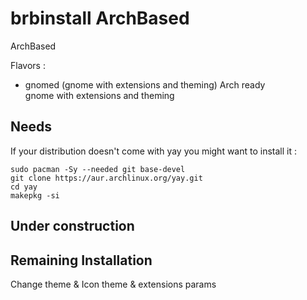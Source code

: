 # brbinstall ArchBased
ArchBased

Flavors  :
- gnomed (gnome with extensions and theming)
Arch ready  
gnome with extensions and theming  

## Needs

If your distribution doesn't come with yay you might want to install it :  
```
sudo pacman -Sy --needed git base-devel
git clone https://aur.archlinux.org/yay.git
cd yay
makepkg -si
```

## Under construction


## Remaining Installation

Change theme & Icon theme & extensions params  
